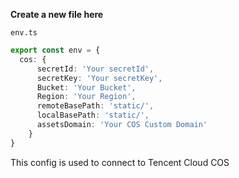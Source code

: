**Create a new file here**

`env.ts`

```typescript
export const env = {
  cos: {
      secretId: 'Your secretId',
      secretKey: 'Your secretKey',
      Bucket: 'Your Bucket',
      Region: 'Your Region',
      remoteBasePath: 'static/',
      localBasePath: 'static/',
      assetsDomain: 'Your COS Custom Domain'
    }
}
```

This config is used to connect to Tencent Cloud COS
